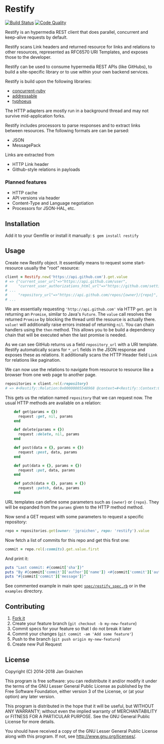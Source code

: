 # Restify

[![Build Status](https://travis-ci.org/jgraichen/restify.svg?branch=master)](https://travis-ci.org/jgraichen/restify)
[![Code Quality](https://codebeat.co/badges/18ffe6b7-8239-493a-b5b6-be329b9f275d)](https://codebeat.co/projects/github-com-jgraichen-restify-master)

Restify is an hypermedia REST client that does parallel, concurrent and keep-alive requests by default.

Restify scans Link headers and returned resource for links and relations to other resources, represented as RFC6570 URI Templates, and exposes those to the developer.

Restify can be used to consume hypermedia REST APIs (like GitHubs), to build a site-specific library or to use within your own backend services.

Restify is build upon the following libraries:

* [concurrent-ruby](https://github.com/ruby-concurrency/concurrent-ruby)
* [addressable](https://github.com/sporkmonger/addressable)
* [typhoeus](https://github.com/typhoeus/typhoeus)

The HTTP adapters are mostly run in a background thread and may not survive mid-application forks.

Restify includes processors to parse responses and to extract links between resources. The following formats are can be parsed:

* JSON
* MessagePack

Links are extracted from

* HTTP Link header
* Github-style relations in payloads

### Planned features

* HTTP cache
* API versions via header
* Content-Type and Language negotiation
* Processors for JSON-HAL, etc.

## Installation

Add it to your Gemfile or install it manually: `$ gem install restify`

## Usage

Create new Restify object. It essentially means to request some start-resource usually the "root" resource:

```ruby
client = Restify.new('https://api.github.com').get.value
# => {"current_user_url"=>"https://api.github.com/user",
#     "current_user_authorizations_html_url"=>"https://github.com/settings/connections/applications{/client_id}",
# ...
#     "repository_url"=>"https://api.github.com/repos/{owner}/{repo}",
# ...
```

We are essentially requesting `'http://api.github.com'` via HTTP `get`. `get` is returning an `Promise`, similar to Java's `Future`. The `value` call resolves the returned `Promise` by blocking the thread until the resource is actually there. `value!` will additionally raise errors instead of returning `nil`. You can chain handlers using the `then` method. This allows you to be build a dependency chain that will be executed when the last promise is needed.

As we can see GitHub returns us a field `repository_url` with a URI template. Restify automatically scans for `*_url` fields in the JSON response and exposes these as relations. It additionally scans the HTTP Header field `Link` for relations like pagination.

We can now use the relations to navigate from resource to resource like a browser from one web page to another page.

```ruby
repositories = client.rel(:repository)
# => #<Restify::Relation:0x00000005548968 @context=#<Restify::Context:0x007f6024066ae0 @uri=#<Addressable::URI:0x29d8684 URI:https://api.github.com>>, @template=#<Addressable::Template:0x2aa44a0 PATTERN:https://api.github.com/repos/{owner}/{repo}>>
```

This gets us the relation named `repository` that we can request now. The usual HTTP methods are available on a relation:

```ruby
    def get(params = {})
      request :get, nil, params
    end

    def delete(params = {})
      request :delete, nil, params
    end

    def post(data = {}, params = {})
      request :post, data, params
    end

    def put(data = {}, params = {})
      request :put, data, params
    end

    def patch(data = {}, params = {})
      request :patch, data, params
    end
```

URL templates can define some parameters such as `{owner}` or `{repo}`. They will be expanded from the `params` given to the HTTP method method.

Now send a GET request with some parameters to request a specific repository:

```ruby
repo = repositories.get(owner: 'jgraichen', repo: 'restify').value
```

Now fetch a list of commits for this repo and get this first one:

```ruby
commit = repo.rel(:commits).get.value.first
```

And print it:

```ruby
puts "Last commit: #{commit['sha']}"
puts "By #{commit['commit']['author']['name']} <#{commit['commit']['author']['email']}>"
puts "#{commit['commit']['message']}"
```

See commented example in main spec [`spec/restify_spec.rb`](https://github.com/jgraichen/restify/blob/master/spec/restify_spec.rb#L100) or in the `examples` directory.

## Contributing

1. [Fork it](http://github.com/jgraichen/restify/fork)
2. Create your feature branch (`git checkout -b my-new-feature`)
3. Commit specs for your feature so that I do not break it later
4. Commit your changes (`git commit -am 'Add some feature'`)
5. Push to the branch (`git push origin my-new-feature`)
6. Create new Pull Request

## License

Copyright (C) 2014-2018 Jan Graichen

This program is free software: you can redistribute it and/or modify it under the terms of the GNU Lesser General Public License as published by the Free Software Foundation, either version 3 of the License, or (at your option) any later version.

This program is distributed in the hope that it will be useful, but WITHOUT ANY WARRANTY; without even the implied warranty of MERCHANTABILITY or FITNESS FOR A PARTICULAR PURPOSE.  See the GNU General Public License for more details.

You should have received a copy of the GNU Lesser General Public License along with this program.  If not, see <http://www.gnu.org/licenses/>.
